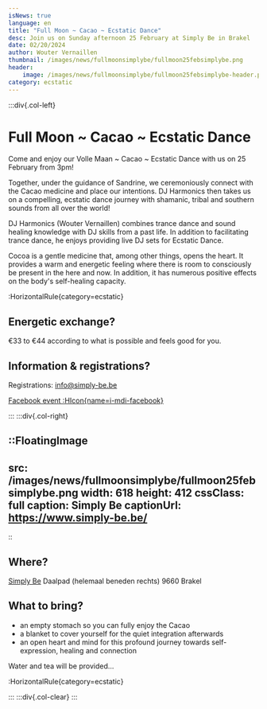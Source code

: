 ```yaml
---
isNews: true
language: en
title: "Full Moon ~ Cacao ~ Ecstatic Dance"
desc: Join us on Sunday afternoon 25 February at Simply Be in Brakel
date: 02/20/2024
author: Wouter Vernaillen
thumbnail: /images/news/fullmoonsimplybe/fullmoon25febsimplybe.png
header:
    image: /images/news/fullmoonsimplybe/fullmoon25febsimplybe-header.png
category: ecstatic
---
```


:::div{.col-left}

# Full Moon ~ Cacao ~ Ecstatic Dance

Come and enjoy our Volle Maan ~ Cacao ~ Ecstatic Dance with us on 25 February from 3pm!

Together, under the guidance of Sandrine, we ceremoniously connect with the Cacao medicine and place our intentions.
DJ Harmonics then takes us on a compelling, ecstatic dance journey with shamanic, tribal and southern sounds from all over the world!

DJ Harmonics (Wouter Vernaillen) combines trance dance and sound healing knowledge with DJ skills from a past life. In addition to facilitating trance dance, he enjoys providing live DJ sets for Ecstatic Dance.

Cocoa is a gentle medicine that, among other things, opens the heart. It provides a warm and energetic feeling where there is room to consciously be present in the here and now. In addition, it has numerous positive effects on the body's self-healing capacity.

:HorizontalRule{category=ecstatic}

## Energetic exchange?
€33 to €44 according to what is possible and feels good for you.
 
## Information & registrations?

Registrations: info@simply-be.be

[Facebook event :HIcon{name=i-mdi-facebook}](https://www.facebook.com/events/701592842119282?acontext=%7B%22event_action_history%22%3A%5B%5D%7D)

:::
:::div{.col-right}

::FloatingImage
---
src: /images/news/fullmoonsimplybe/fullmoon25febsimplybe.png
width: 618
height: 412
cssClass: full
caption: Simply Be
captionUrl: https://www.simply-be.be/
---
::

## Where?
[Simply Be](https://www.simply-be.be/)
Daalpad (helemaal beneden rechts)
9660 Brakel

## What to bring?
- an empty stomach so you can fully enjoy the Cacao
- a blanket to cover yourself for the quiet integration afterwards
- an open heart and mind for this profound journey towards self-expression, healing and connection

Water and tea will be provided…

:HorizontalRule{category=ecstatic}

:::
:::div{.col-clear}
:::
